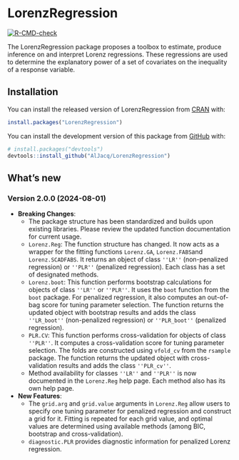 
<!-- README.md is generated from README.Rmd. Please edit that file -->

# LorenzRegression

<!-- badges: start -->

[![R-CMD-check](https://github.com/AlJacq/LorenzRegression/actions/workflows/R-CMD-check.yaml/badge.svg)](https://github.com/AlJacq/LorenzRegression/actions/workflows/R-CMD-check.yaml)
<!-- badges: end -->

The LorenzRegression package proposes a toolbox to estimate, produce
inference on and interpret Lorenz regressions. These regressions are
used to determine the explanatory power of a set of covariates on the
inequality of a response variable.

## Installation

You can install the released version of LorenzRegression from
[CRAN](https://CRAN.R-project.org) with:

``` r
install.packages("LorenzRegression")
```

You can install the development version of this package from
[GitHub](https://github.com/) with:

``` r
# install.packages("devtools")
devtools::install_github("AlJacq/LorenzRegression")
```

## What’s new

### Version 2.0.0 (2024-08-01)

- **Breaking Changes**:
  - The package structure has been standardized and builds upon existing
    libraries. Please review the updated function documentation for
    current usage.
  - `Lorenz.Reg`: The function structure has changed. It now acts as a
    wrapper for the fitting functions `Lorenz.GA`, `Lorenz.FABS`and
    `Lorenz.SCADFABS`. It returns an object of class `''LR''`
    (non-penalized regression) or `''PLR''` (penalized regression). Each
    class has a set of designated methods.
  - `Lorenz.boot`: This function performs bootstrap calculations for
    objects of class `''LR''` or `''PLR''`. It uses the `boot` function
    from the `boot` package. For penalized regression, it also computes
    an out-of-bag score for tuning parameter selection. The function
    returns the updated object with bootstrap results and adds the class
    `''LR_boot''` (non-penalized regression) or `''PLR_boot''`
    (penalized regression).
  - `PLR.CV`: This function performs cross-validation for objects of
    class `''PLR''`. It computes a cross-validation score for tuning
    parameter selection. The folds are constructed using `vfold_cv` from
    the `rsample` package. The function returns the updated object with
    cross-validation results and adds the class `''PLR_cv''`.
  - Method availability for classes `''LR''` and `''PLR''` is now
    documented in the `Lorenz.Reg` help page. Each method also has its
    own help page.
- **New Features**:
  - The `grid.arg` and `grid.value` arguments in `Lorenz.Reg` allow
    users to specify one tuning parameter for penalized regression and
    construct a grid for it. Fitting is repeated for each grid value,
    and optimal values are determined using available methods (among
    BIC, bootstrap and cross-validation).
  - `diagnostic.PLR` provides diagnostic information for penalized
    Lorenz regression.
